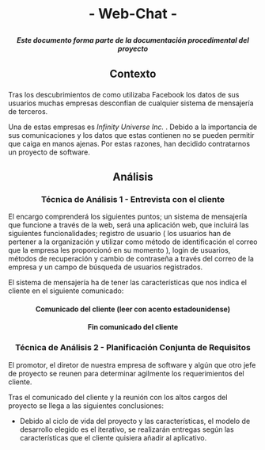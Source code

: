 # <p align="center"> - Web-Chat - </p>
##### <p align="center"> _Este documento forma parte de la documentación procedimental del proyecto_ </p>
## <p align="center"> Contexto </p>

Tras los descubrimientos de como utilizaba Facebook los datos de sus usuarios muchas empresas desconfían de cualquier sistema de mensajería de terceros.

Una de estas empresas es _Infinity Universe Inc._ . Debido a la importancia de sus comunicaciones y los datos que estas contienen no se pueden permitir que caiga en manos ajenas. Por estas razones, han decidido contratarnos un proyecto de software.


## <p align="center"> Análisis </p>
### <p align="center"> Técnica de Análisis 1 - Entrevista con el cliente </p>

El encargo comprenderá los siguientes puntos; un sistema de mensajería que funcione a través de la web, será una aplicación web, que incluirá las siguientes funcionalidades; registro de usuario ( los usuarios han de pertener a la organización y utilizar como método de identificación el correo que la empresa les proporcionó en su momento ), login de usuarios, métodos de recuperación y cambio de contraseña a través del correo de la empresa y un campo de búsqueda de usuarios registrados.

El sistema de mensajería ha de tener las características que nos indica el cliente en el siguiente comunicado:

#### <p align="center">Comunicado del cliente (leer con acento estadounidense)</p>




#### <p align="center"> Fin comunicado del cliente </P>
### <p align="center"> Técnica de Análisis 2 - Planificación Conjunta de Requisitos </p>

El promotor, el diretor de nuestra empresa de software y algún que otro jefe de proyecto se reunen para determinar agilmente los requerimientos del cliente. 

Tras el comunicado del cliente y la reunión con los altos cargos del proyecto se llega a las siguientes conclusiones:

- Debido al ciclo de vida del proyecto y las características, el modelo de desarrollo elegido es el iterativo, se realizarán entregas según las características que el cliente quisiera añadir al aplicativo.